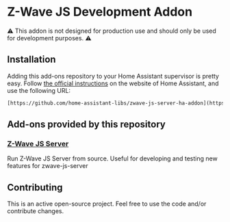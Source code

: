 # Z-Wave JS Development Addon

⚠️ This addon is not designed for production use and should only be used for development purposes. ⚠️

## Installation

Adding this add-ons repository to your Home Assistant supervisor is
pretty easy. Follow [the official instructions][third-party-addons] on the
website of Home Assistant, and use the following URL:

```txt
[https://github.com/home-assistant-libs/zwave-js-server-ha-addon](https://github.com/home-assistant-libs/addon-zwave-js-server-dev)
```

## Add-ons provided by this repository

### [Z-Wave JS Server](zwave-js-server)

Run Z-Wave JS Server from source. Useful for developing and testing new features for zwave-js-server

## Contributing

This is an active open-source project. Feel free to use the code and/or contribute changes.

[addon-zwave-js-server]: https://github.com/home-assistant-libs/addon-zwave-js-server-dev/tree/master/zwave-js-server
[third-party-addons]: https://home-assistant.io/hassio/installing_third_party_addons/
